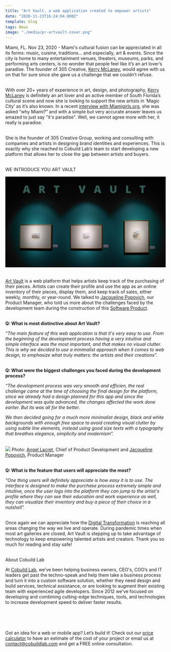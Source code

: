 ```yaml
---
title: "Art Vault, a web application created to empower artists"
date: "2020-11-23T16:24:04.000Z"
template: blog
tags: News
image: "./media/pr-artvault-cover.png"
---
```


Miami, FL. Nov 23, 2020 - Miami's cultural fusion can be appreciated in all its forms: music, cuisine, traditions... and especially, art & events. Since the city is home to many entertainment venues, theaters, museums, parks, and performing arts centers, is no wonder that people feel like it’s an art lover’s paradise. The founder of 305 Creative, <a target="_blank" href="https://www.linkedin.com/in/kerrymclaney//"> Kerry McLaney</a>, would agree with us on that for sure since she gave us a challenge that we couldn’t refuse. <br> </br>

With over 20+ years of experience in art, design, and photography, <a target="_blank" href="https://www.linkedin.com/in/kerrymclaney//"> Kerry McLaney</a> is definitely an art lover and an active member of South Florida’s cultural scene and now she is looking to support the new artists in ‘Magic City’ as it’s also known. In a recent <a target="_blank" href="https://miamigirls.org/miamigirls/kerry-mclaney//"> interview with Miamigirls.org</a>, she was asked “why Miami?” and with a simple but very accurate answer leaves us amazed to just say "it's paradise".  Well, we cannot agree more with her, it really is paradise. <br> </br>

She is the founder of 305 Creative Group, working and consulting with companies and artists in designing brand identities and experiences. This is exactly why she reached to Cobuild Lab’s team to start developing a new platform that allows her to close the gap between artists and buyers.  <br> </br>


<title-4 align="centered"> WE INTRODUCE YOU ART VAULT </title-4>

<img src="media/pr-art-vaul-1.png"> <br> </br>

<a target="_blank" href="https://artvault.app/"> Art Vault</a> is a web platform that helps artists keep track of the purchasing of their pieces. Artists can create their profile and use the app as an online inventory of their pieces, display them, and keep track of sales, either weekly, monthly, or year-round. We talked to <a target="_blank" href="https://cobuildlab.com/blog/congratulations-to-jacqueline-popovich-cobuild-lab-new-product-manager/"> Jacqueline Popovich</a>, our Product Manager, who told us more about the challenges faced by the development team during the construction of this <a target="_blank" href="https://cobuildlab.com/blog/software-development-for-new-products/"> Software Product</a>.   <br> </br>


**Q: What is most distinctive about Art Vault?**


*“The main feature of this web application is that it's very easy to use. From the beginning of the development process having a very intuitive and simple interface was the most important, and that makes no visual clutter. This is why we decided to use a minimalist approach when it comes to web design, to emphasize what truly matters: the artists and their creations”.* <br> </br>


**Q: What were the biggest challenges you faced during the development process?**

*“The development process was very smooth and efficien, the real challenge came at the time of choosing the final design for the platform, since we already had a design planned for this app and since the development was quite advanced, the changes affected the work done earlier. But its was all for the better.*

 *We then decided going for a much more minimalist design, black and white backgrounds with enough free space to avoid creating visual clutter by using subtle line elements, instead using good size texts with a typography that breathes elegance, simplicity and modernism”.* <br> </br>
 
 
 <img src="media/pr.png">
 <title-6 align="centered"> Photo: <a target="_blank" href="https://www.linkedin.com/in/alacret/"> Angel Lacret</a>, Chief of Product Development and <a target="_blank" href="https://www.linkedin.com/in/jacqueline-popovich/"> Jacqueline Popovich</a>, Product Manager </title-6> <br> </br>
 
 
 **Q: What is the feature that users will appreciate the most?**

*“One thing users will definitely appreciate is how easy it is to use. The interface is designed to make the purchase process extremely simple and intuitive, once the user logs into the platform they can jump to the artist's profile where they can see their education and work experience as well, they can visualize their inventory and buy a piece of their choice in a nutshell”.* <br> </br>


Once again we can appreciate how the <a target="_blank" href="https://cobuildlab.com/blog/what-is-digital-transformation-and-how-can-small-businesses-take-advantage-of-it-this-2020/amp//"> Digital Transformation</a> is reaching all areas changing the way we live and operate. During pandemic times when most art galleries are closed, Art Vault is stepping up to take advantage of technology to keep empowering talented artists and creators. Thank you so much for reading and stay safe!  <br> </br>


<title-5 align="left"> About Cobuild Lab </title-5>

At <a target="_blank" href="https://cobuildlab.com/">  Cobuild Lab</a>, we’ve been helping business owners, CEO's, COO’s and IT leaders get past the techno-speak and help them take a business process and turn it into a custom software solution, whether they need design and build services, technical assistance, or are looking to augment their existing team with experienced agile developers. Since 2012 we've focused on developing and combining cutting-edge techniques, tools, and technologies to increase development speed to deliver faster results. <br> </br>

<youtube-video id="5fbYxQNgJ7s&"></youtube-video>  <br> </br>

Got an idea for a web or mobile app? Let’s build it! Check out our <a target="_blank" href="https://cobuildlab.com/price-calculator/">  price calculator</a> to have an estimate of the cost of your project or email us at contact@cobuildlab.com and get a FREE online consultation. 







